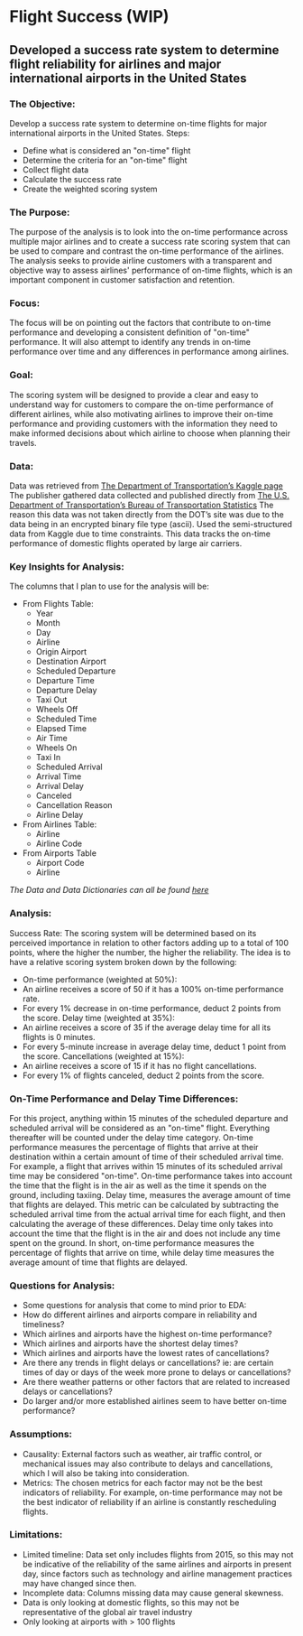 # Flight Success (WIP)
## Developed a success rate system to determine flight reliability for airlines and major international airports in the United States

### The Objective:
Develop a success rate system to determine on-time flights for major international airports in the United States.
Steps:
* Define what is considered an "on-time" flight
* Determine the criteria for an "on-time" flight
* Collect flight data
* Calculate the success rate
* Create the weighted scoring system

### The Purpose:
The purpose of the analysis is to look into the on-time performance across multiple major airlines and to create a success rate scoring system that can be used to compare and contrast the on-time performance of the airlines. The analysis seeks to provide airline customers with a transparent and objective way to assess airlines' performance of on-time flights, which is an important component in customer satisfaction and retention.

### Focus:
The focus will be on pointing out the factors that contribute to on-time performance and developing a consistent definition of "on-time" performance. It will also attempt to identify any trends in on-time performance over time and any differences in performance among airlines.

### Goal:
The scoring system will be designed to provide a clear and easy to understand way for customers to compare the on-time performance of different airlines, while also motivating airlines to improve their on-time performance and providing customers with the information they need to make informed decisions about which airline to choose when planning their travels.

### Data:
Data was retrieved from [The Department of Transportation’s Kaggle page](https://www.kaggle.com/datasets/usdot/flight-delays)
The publisher gathered data collected and published directly from [The U.S. Department of Transportation’s Bureau of Transportation Statistics](https://www.bts.dot.gov/browse-statistical-products-and-data/bts-publications/airline-service-quality-performance-234-time)
The reason this data was not taken directly from the DOT’s site was due to the data being in an encrypted binary file type (ascii). Used the semi-structured data from Kaggle due to time constraints. This data tracks the on-time performance of domestic flights operated by large air carriers.

### Key Insights for Analysis:
The columns that I plan to use for the analysis will be:
* From Flights Table:
	- Year
	- Month
	- Day
	- Airline
	- Origin Airport
	- Destination Airport
	- Scheduled Departure
	- Departure Time
	- Departure Delay
	- Taxi Out
	- Wheels Off
	- Scheduled Time
	- Elapsed Time
	- Air Time
	- Wheels On
	- Taxi In
	- Scheduled Arrival
 	- Arrival Time
	- Arrival Delay
	- Canceled
	- Cancellation Reason
	- Airline Delay
* From Airlines Table:
	- Airline
	- Airline Code
* From Airports Table
	- Airport Code
	- Airline

*The Data and Data Dictionaries can all be found [here](https://drive.google.com/drive/folders/1U8cgtaWsyIMDfDYTjrQH40dUIacq840E?usp=share_link)*

### Analysis:
Success Rate: The scoring system will be determined based on its perceived importance in relation to other factors adding up to a total of 100 points, where the higher the number, the higher the reliability. The idea is to have a relative scoring system broken down by the following:
* On-time performance (weighted at 50%):
* An airline receives a score of 50 if it has a 100% on-time performance rate.
* For every 1% decrease in on-time performance, deduct 2 points from the score.
Delay time (weighted at 35%):
* An airline receives a score of 35 if the average delay time for all its flights is 0 minutes.
* For every 5-minute increase in average delay time, deduct 1 point from the score.
Cancellations (weighted at 15%):
* An airline receives a score of 15 if it has no flight cancellations.
* For every 1% of flights canceled, deduct 2 points from the score.

### On-Time Performance and Delay Time Differences:
For this project, anything within 15 minutes of the scheduled departure and scheduled arrival will be considered as an "on-time" flight. Everything thereafter will be counted under the delay time category. 
On-time performance measures the percentage of flights that arrive at their destination within a certain amount of time of their scheduled arrival time. For example, a flight that arrives within 15 minutes of its scheduled arrival time may be considered "on-time". On-time performance takes into account the time that the flight is in the air as well as the time it spends on the ground, including taxiing.
Delay time, measures the average amount of time that flights are delayed. This metric can be calculated by subtracting the scheduled arrival time from the actual arrival time for each flight, and then calculating the average of these differences. Delay time only takes into account the time that the flight is in the air and does not include any time spent on the ground.
In short, on-time performance measures the percentage of flights that arrive on time, while delay time measures the average amount of time that flights are delayed.

### Questions for Analysis:
* Some questions for analysis that come to mind prior to EDA: 
* How do different airlines and airports compare in reliability and timeliness?
* Which airlines and airports have the highest on-time performance?
* Which airlines and airports have the shortest delay times?
* Which airlines and airports have the lowest rates of cancellations?
* Are there any trends in flight delays or cancellations? ie: are certain times of day or days of the week more prone to delays or cancellations? 
* Are there weather patterns or other factors that are related to increased delays or cancellations?
* Do larger and/or more established airlines seem to have better on-time performance?

### Assumptions:
* Causality: External factors such as weather, air traffic control, or mechanical issues may also contribute to delays and cancellations, which I will also be taking into consideration.
* Metrics: The chosen metrics for each factor may not be the best indicators of reliability. For example, on-time performance may not be the best indicator of reliability if an airline is constantly rescheduling flights.

### Limitations:
* Limited timeline: Data set only includes flights from 2015, so this may not be indicative of the reliability of the same airlines and airports in present day, since factors such as technology and airline management practices may have changed since then.
* Incomplete data: Columns missing data may cause general skewness.
* Data is only looking at domestic flights, so this may not be representative of the global air travel industry
* Only looking at airports with > 100 flights
